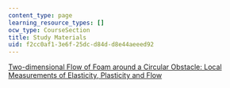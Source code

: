 ```yaml
---
content_type: page
learning_resource_types: []
ocw_type: CourseSection
title: Study Materials
uid: f2cc0af1-3e6f-25dc-d84d-d8e44aeeed92
---
```


[Two-dimensional Flow of Foam around a Circular Obstacle: Local Measurements of Elasticity, Plasticity and Flow](http://dx.doi.org/10.1017/S0022112007006830)